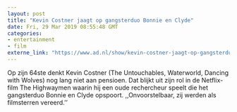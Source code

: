 ```yaml
---
layout: post
title: "Kevin Costner jaagt op gangsterduo Bonnie en Clyde"
date: Fri, 29 Mar 2019 08:55:48 GMT
categories: 
- entertainment 
- film 
externe_link: "https://www.ad.nl/show/kevin-costner-jaagt-op-gangsterduo-bonnie-en-clyde~af5aba0f/"
---
```


Op zijn 64ste denkt Kevin Costner (The Untouchables, Waterworld, Dancing with Wolves) nog lang niet aan pensioen. Dat blijkt uit zijn rol in de Netflix-film The Highwaymen waarin hij een oude rechercheur speelt die het gangsterduo Bonnie en Clyde opspoort. ,,Onvoorstelbaar, zij werden als filmsterren vereerd.’’
